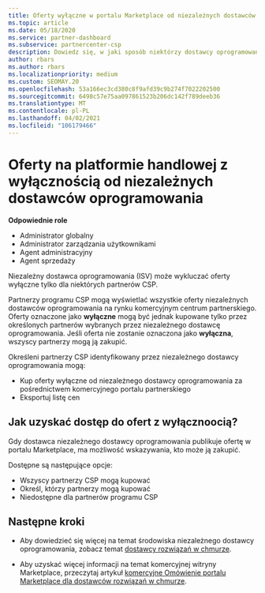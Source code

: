 ```yaml
---
title: Oferty wyłączne w portalu Marketplace od niezależnych dostawców oprogramowania
ms.topic: article
ms.date: 05/18/2020
ms.service: partner-dashboard
ms.subservice: partnercenter-csp
description: Dowiedz się, w jaki sposób niektórzy dostawcy oprogramowania (ISV) tworzą pewne oferty na wyłączność i dostępne tylko dla określonych partnerów CSP.
author: rbars
ms.author: rbars
ms.localizationpriority: medium
ms.custom: SEOMAY.20
ms.openlocfilehash: 53a166ec3cd380c8f9afd39c9b274f7022202500
ms.sourcegitcommit: 6498c57e75aa097861523b206dc142f789deeb36
ms.translationtype: MT
ms.contentlocale: pl-PL
ms.lasthandoff: 04/02/2021
ms.locfileid: "106179466"
---
```

# <a name="marketplace-exclusive-offers-from-independent-software-vendors"></a>Oferty na platformie handlowej z wyłącznością od niezależnych dostawców oprogramowania

**Odpowiednie role**

- Administrator globalny
- Administrator zarządzania użytkownikami
- Agent administracyjny
- Agent sprzedaży

Niezależny dostawca oprogramowania (ISV) może wykluczać oferty wyłączne tylko dla niektórych partnerów CSP.

Partnerzy programu CSP mogą wyświetlać wszystkie oferty niezależnych dostawców oprogramowania na rynku komercyjnym centrum partnerskiego. Oferty oznaczone jako **wyłączne** mogą być jednak kupowane tylko przez określonych partnerów wybranych przez niezależnego dostawcę oprogramowania. Jeśli oferta nie zostanie oznaczona jako **wyłączna**, wszyscy partnerzy mogą ją zakupić.

Określeni partnerzy CSP identyfikowany przez niezależnego dostawcy oprogramowania mogą:

- Kup oferty wyłączne od niezależnego dostawcy oprogramowania za pośrednictwem komercyjnego portalu partnerskiego
- Eksportuj listę cen

## <a name="how-do-you-gain-access-to-exclusive-offers"></a>Jak uzyskać dostęp do ofert z wyłącznoocią?

Gdy dostawca niezależnego dostawcy oprogramowania publikuje ofertę w portalu Marketplace, ma możliwość wskazywania, kto może ją zakupić.

Dostępne są następujące opcje:

- Wszyscy partnerzy CSP mogą kupować
- Określ, którzy partnerzy mogą kupować
- Niedostępne dla partnerów programu CSP

## <a name="next-steps"></a>Następne kroki

- Aby dowiedzieć się więcej na temat środowiska niezależnego dostawcy oprogramowania, zobacz temat [dostawcy rozwiązań w chmurze](/azure/marketplace/cloud-solution-providers).

- Aby uzyskać więcej informacji na temat komercyjnej witryny Marketplace, przeczytaj artykuł [komercyjne Omówienie portalu Marketplace dla dostawców rozwiązań w chmurze](csp-commercial-marketplace-overview.md).